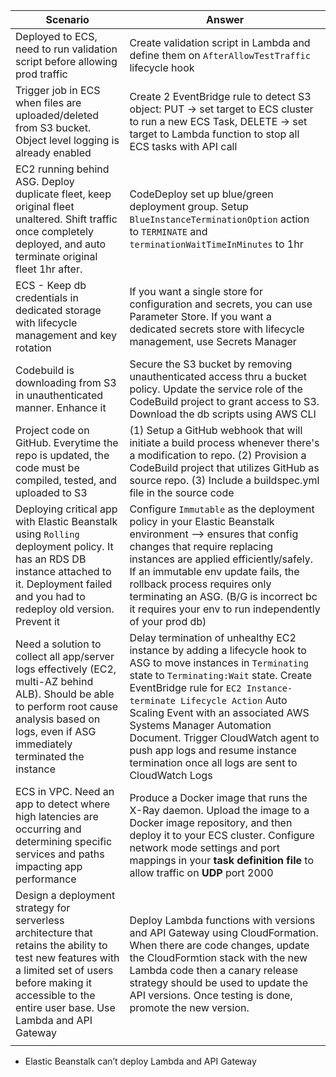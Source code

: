 
| Scenario                                                                                                                                                                                                           | Answer                                                                                                                                                                                                                                                                                                                                                                                                                       |
| ------------------------------------------------------------------------------------------------------------------------------------------------------------------------------------------------------------------ | ---------------------------------------------------------------------------------------------------------------------------------------------------------------------------------------------------------------------------------------------------------------------------------------------------------------------------------------------------------------------------------------------------------------------------- |
| Deployed to ECS, need to run validation script before allowing prod traffic                                                                                                                                        | Create validation script in Lambda and define them on `AfterAllowTestTraffic` lifecycle hook                                                                                                                                                                                                                                                                                                                                 |
| Trigger job in ECS when files are uploaded/deleted from S3 bucket. Object level logging is already enabled                                                                                                         | Create 2 EventBridge rule to detect S3 object: PUT -> set target to ECS cluster to run a new ECS Task, DELETE -> set target to Lambda function to stop all ECS tasks with API call                                                                                                                                                                                                                                           |
| EC2 running behind ASG. Deploy duplicate fleet, keep original fleet unaltered. Shift traffic once completely deployed, and auto terminate original fleet 1hr after.                                                | CodeDeploy set up blue/green deployment group. Setup `BlueInstanceTerminationOption` action to `TERMINATE` and `terminationWaitTimeInMinutes` to 1hr                                                                                                                                                                                                                                                                         |
| ECS - Keep db credentials in dedicated storage with lifecycle management and key rotation                                                                                                                          | If you want a single store for configuration and secrets, you can use Parameter Store. If you want a dedicated secrets store with lifecycle management, use Secrets Manager                                                                                                                                                                                                                                                  |
| Codebuild is downloading from S3 in unauthenticated manner. Enhance it                                                                                                                                             | Secure the S3 bucket by removing unauthenticated access thru a bucket policy. Update the service role of the CodeBuild project to grant access to S3. Download the db scripts using AWS CLI                                                                                                                                                                                                                                  |
| Project code on GitHub. Everytime the repo is updated, the code must be compiled, tested, and uploaded to S3                                                                                                       | (1) Setup a GitHub webhook that will initiate a build process whenever there's a modification to repo. (2) Provision a CodeBuild project that utilizes GitHub as source repo. (3) Include a buildspec.yml file in the source code                                                                                                                                                                                            |
| Deploying critical app with Elastic Beanstalk using `Rolling` deployment policy. It has an RDS DB instance attached to it. Deployment failed and you had to redeploy old version. Prevent it                       | Configure `Immutable` as the deployment policy in your Elastic Beanstalk environment --> ensures that config changes that require replacing instances are applied efficiently/safely. If an immutable env update fails, the rollback process requires only terminating an ASG. (B/G is incorrect bc it requires your env to run independently of your prod db)                                                               |
| Need a solution to collect all app/server logs effectively (EC2, multi-AZ behind ALB). Should be able to perform root cause analysis based on logs, even if ASG immediately terminated the instance                | Delay termination of unhealthy EC2 instance by adding a lifecycle hook to ASG to move instances in `Terminating` state to `Terminating:Wait` state. Create EventBridge rule for `EC2 Instance-terminate Lifecycle Action` Auto Scaling Event with an associated AWS Systems Manager Automation Document. Trigger CloudWatch agent to push app logs and resume instance termination once all logs are sent to CloudWatch Logs |
| ECS in VPC. Need an app to detect where high latencies are occurring and determining specific services and paths impacting app performance                                                                         | Produce a Docker image that runs the X-Ray daemon. Upload the image to a Docker image repository, and then deploy it to your ECS cluster. Configure network mode settings and port mappings in your **task definition file** to allow traffic on **UDP** port 2000                                                                                                                                                           |
| Design a deployment strategy for serverless architecture that retains the ability to test new features with a limited set of users before making it accessible to the entire user base. Use Lambda and API Gateway | Deploy Lambda functions with versions and API Gateway using CloudFormation. When there are code changes, update the CloudFormtion stack with the new Lambda code then a canary release strategy should be used to update the API versions. Once testing is done, promote the new version.                                                                                                                                    |
|                                                                                                                                                                                                                    |                                                                                                                                                                                                                                                                                                                                                                                                                              |



- Elastic Beanstalk can’t deploy Lambda and API Gateway